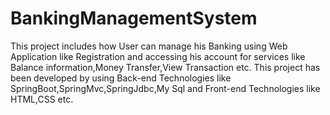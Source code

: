 # BankingManagementSystem
This project includes how User can manage his Banking using Web Application like Registration and accessing his account for services like Balance information,Money Transfer,View Transaction etc.
This project has been developed by using Back-end Technologies like SpringBoot,SpringMvc,SpringJdbc,My Sql and Front-end Technologies like HTML,CSS etc.
